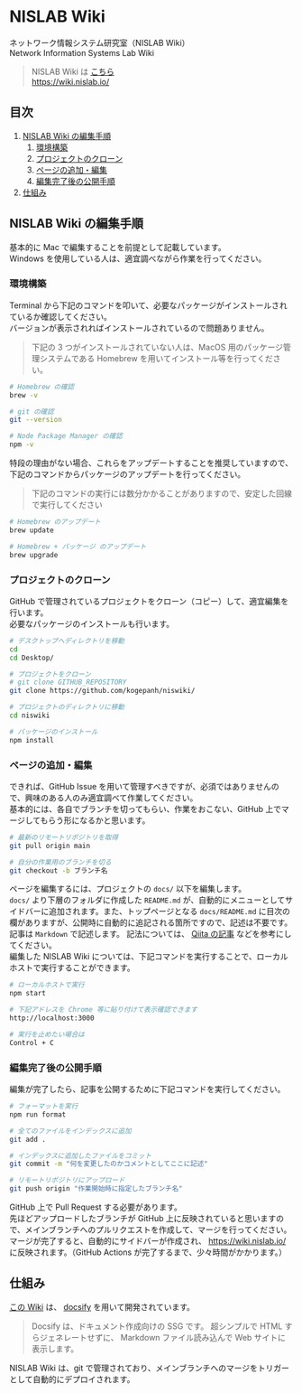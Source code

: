 # NISLAB Wiki

ネットワーク情報システム研究室（NISLAB Wiki）  
Network Information Systems Lab Wiki

> NISLAB Wiki は [こちら](https://wiki.nislab.io/)  
> <https://wiki.nislab.io/>

## 目次

1. [NISLAB Wiki の編集手順](#nislab-wiki-%E3%81%AE%E7%B7%A8%E9%9B%86%E6%89%8B%E9%A0%86)
   1. [環境構築](#%E7%92%B0%E5%A2%83%E6%A7%8B%E7%AF%89)
   2. [プロジェクトのクローン](#%E3%83%97%E3%83%AD%E3%82%B8%E3%82%A7%E3%82%AF%E3%83%88%E3%81%AE%E3%82%AF%E3%83%AD%E3%83%BC%E3%83%B3)
   3. [ページの追加・編集](#%E3%83%9A%E3%83%BC%E3%82%B8%E3%81%AE%E8%BF%BD%E5%8A%A0%E7%B7%A8%E9%9B%86)
   4. [編集完了後の公開手順](#%E7%B7%A8%E9%9B%86%E5%AE%8C%E4%BA%86%E5%BE%8C%E3%81%AE%E5%85%AC%E9%96%8B%E6%89%8B%E9%A0%86)
2. [仕組み](#%E4%BB%95%E7%B5%84%E3%81%BF)

## NISLAB Wiki の編集手順

基本的に Mac で編集することを前提として記載しています。  
Windows を使用している人は、適宜調べながら作業を行ってください。

### 環境構築

Terminal から下記のコマンドを叩いて、必要なパッケージがインストールされているか確認してください。  
バージョンが表示されればインストールされているので問題ありません。

> 下記の 3 つがインストールされていない人は、MacOS 用のパッケージ管理システムである Homebrew を用いてインストール等を行ってください。

```zsh
# Homebrew の確認
brew -v

# git の確認
git --version

# Node Package Manager の確認
npm -v
```

特段の理由がない場合、これらをアップデートすることを推奨していますので、下記のコマンドからパッケージのアップデートを行ってください。

> 下記のコマンドの実行には数分かかることがありますので、安定した回線で実行してください

```zsh
# Homebrew のアップデート
brew update

# Homebrew + パッケージ のアップデート
brew upgrade
```

### プロジェクトのクローン

GitHub で管理されているプロジェクトをクローン（コピー）して、適宜編集を行います。  
必要なパッケージのインストールも行います。

```zsh
# デスクトップへディレクトリを移動
cd
cd Desktop/

# プロジェクトをクローン
# git clone GITHUB_REPOSITORY
git clone https://github.com/kogepanh/niswiki/

# プロジェクトのディレクトリに移動
cd niswiki

# パッケージのインストール
npm install
```

### ページの追加・編集

できれば、GitHub Issue を用いて管理すべきですが、必須ではありませんので、興味のある人のみ適宜調べて作業してください。  
基本的には、各自でブランチを切ってもらい、作業をおこない、GitHub 上でマージしてもらう形になるかと思います。

```zsh
# 最新のリモートリポジトリを取得
git pull origin main

# 自分の作業用のブランチを切る
git checkout -b ブランチ名
```

ページを編集するには、プロジェクトの `docs/` 以下を編集します。  
`docs/` より下層のフォルダに作成した `README.md` が、自動的にメニューとしてサイドバーに追加されます。また、トップページとなる `docs/README.md` に目次の欄がありますが、公開時に自動的に追記される箇所ですので、記述は不要です。  
記事は `Markdown` で記述します。 記法については、 [Qiita の記事](https://qiita.com/tbpgr/items/989c6badefff69377da7) などを参考にしてください。  
編集した NISLAB Wiki については、下記コマンドを実行することで、ローカルホストで実行することができます。

```zsh
# ローカルホストで実行
npm start

# 下記アドレスを Chrome 等に貼り付けて表示確認できます
http://localhost:3000

# 実行を止めたい場合は
Control + C
```

### 編集完了後の公開手順

編集が完了したら、記事を公開するために下記コマンドを実行してください。

```zsh
# フォーマットを実行
npm run format

# 全てのファイルをインデックスに追加
git add .

# インデックスに追加したファイルをコミット
git commit -m "何を変更したのかコメントとしてここに記述"

# リモートリポジトリにアップロード
git push origin "作業開始時に指定したブランチ名"
```

GitHub 上で Pull Request する必要があります。  
先ほどアップロードしたブランチが GitHub 上に反映されていると思いますので、メインブランチへのプルリクエストを作成して、マージを行ってください。  
マージが完了すると、自動的にサイドバーが作成され、 <https://wiki.nislab.io/> に反映されます。（GitHub Actions が完了するまで、少々時間がかかります。）

## 仕組み

[この Wiki](https://wiki.nislab.io/) は、 [docsify](https://docsify.js.org/#/) を用いて開発されています。

> Docsify は、ドキュメント作成向けの SSG です。
> 超シンプルで HTML すらジェネレートせずに、 Markdown ファイル読み込んで Web サイトに表示します。

NISLAB Wiki は、git で管理されており、メインブランチへのマージをトリガーとして自動的にデプロイされます。
